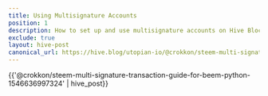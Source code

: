 ```yaml
---
title: Using Multisignature Accounts
position: 1
description: How to set up and use multisignature accounts on Hive Blockchain.
exclude: true
layout: hive-post
canonical_url: https://hive.blog/utopian-io/@crokkon/steem-multi-signature-transaction-guide-for-beem-python-1546636997324
---
```


{{'@crokkon/steem-multi-signature-transaction-guide-for-beem-python-1546636997324' | hive_post}}
